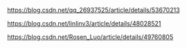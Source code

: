 https://blog.csdn.net/qq_26937525/article/details/53670213

https://blog.csdn.net/linlinv3/article/details/48028521

https://blog.csdn.net/Rosen_Luo/article/details/49760805
